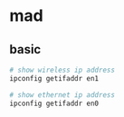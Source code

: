 # mad

## basic
```bash
# show wireless ip address
ipconfig getifaddr en1

# show ethernet ip address
ipconfig getifaddr en0
```
